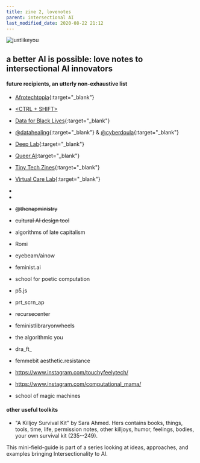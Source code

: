 ```yaml
---
title: zine 2, lovenotes
parent: intersectional AI
last_modified_date: 2020-08-22 21:12
---
```


<!-- need to make new print styles for h1,2,3,4 headers all coming out as h1? -->


![justlikeyou](https://cdn.glitch.com/eaa18b38-3765-4c0b-8304-2af139b6b542%2FKatya-likeyou.gif?v=1598153822857)

<main class="zine" markdown="1">
<section class="zine-page page-1" markdown="1">

## a better AI is possible: love notes to intersectional AI innovators

#### future recipients, an utterly non-exhaustive list
- [Afrotechtopia](https://www.afrotectopia.org/){:target="_blank"}
- [<CTRL + SHIFT>](https://www.ctrlshift.club/)
- [Data for Black Lives](https://d4bl.org/){:target="_blank"}
- [@datahealing](https://www.are.na/neema-xx/data-healing){:target="_blank"} & [@cyberdoula](https://www.instagram.com/cyberdoula/){:target="_blank"} 
- [Deep Lab](http://www.deeplab.net){:target="_blank"}
- [Queer.AI](https://queer.ai/):target="_blank"}
- [Tiny Tech Zines](https://www.instagram.com/tinytechzines/){:target="_blank"}
- [Virtual Care Lab](https://www.instagram.com/virtualcarelab/){:target="_blank"}
- 
- 

- ~~@thenapministry~~
- ~~cultural AI design tool~~
- algorithms of late capitalism
- Romi
- eyebeam/ainow
- feminist.ai
- school for poetic computation
- p5.js
- prt_scrn_ap
- recursecenter
- feministlibraryonwheels
- the algorithmic you
- dra_ft_
- femmebit
aesthetic.resistance
- https://www.instagram.com/touchyfeelytech/
- https://www.instagram.com/computational_mama/
- school of magic machines



#### other useful toolkits
- "A Killjoy Survival Kit" by Sara Ahmed. Hers contains books, things, tools, time, life, permission notes, other killjoys, humor, feelings, bodies, your own survival kit (235--249).

This mini-field-guide is part of a series looking at ideas, approaches, and examples bringing Intersectionality to AI. 

</section>
</main>
<style>
  
/* Any styles that you want to apply **just** when the zine is printed go in here! */

@media print {

  .main-header, .menu, .site-footer { 
    display: none !important;
  }
  
  body {
    font-size: 42%; /* 69%, 33% */
  }
  
  a {
    color: inherit;
    text-decoration: none;
  }
 
  .mini-img {
    max-width: 4.4rem;
  }
  
  /* The styles below here are specifically for creating the page layout.-> DON'T CHANGE THESE <- unless you know what youre doing!
  */
  
  @page {
    size: landscape;
    margin: 0;
    bleed: 0;
  }
  
  .zine {
    width: 100vw;
    height: 100vh;
    display: grid;
    gap: 1.5px;
    background: lightgrey;
    grid-template-areas:
      "page-5 page-4 page-3 page-2"
      "page-6 page-7 page-8 page-1";
  }

  .zine-page {
    background: white;
    padding: .2rem;
    overflow: hidden;
  }

  .page-5, .page-4, .page-3, .page-2 {
    transform: rotate(180deg) translateX(-0.1px);
  }

  .page-1 {
    grid-area: page-1;

  }

  .page-2 {
    grid-area: page-2;

  }

  .page-3 {
    grid-area: page-3;
  }

  .page-4 {
    grid-area: page-4;
  }

  .page-5 {
    grid-area: page-5;
  }

  .page-6 {
    grid-area: page-6;
  }

  .page-7 {
    grid-area: page-7;
  }

  .page-8 {
    grid-area: page-8;
  }
  
}
</style>
